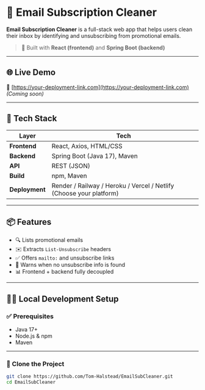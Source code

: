 # 📧 Email Subscription Cleaner

**Email Subscription Cleaner** is a full-stack web app that helps users clean their inbox by identifying and unsubscribing from promotional emails.

> 🚀 Built with **React (frontend)** and **Spring Boot (backend)**

---

## 🌐 Live Demo

🔗 [https://your-deployment-link.com](https://your-deployment-link.com) *(Coming soon)*

---

## 🧰 Tech Stack

| Layer          | Tech                                                                |
| -------------- | ------------------------------------------------------------------- |
| **Frontend**   | React, Axios, HTML/CSS                                              |
| **Backend**    | Spring Boot (Java 17), Maven                                        |
| **API**        | REST (JSON)                                                         |
| **Build**      | npm, Maven                                                          |
| **Deployment** | Render / Railway / Heroku / Vercel / Netlify (Choose your platform) |

---

## 📦 Features

- 🔍 Lists promotional emails&#x20;
- ✉️ Extracts `List-Unsubscribe` headers
- ✅ Offers `mailto:` and unsubscribe links
- 🚫 Warns when no unsubscribe info is found
- 📊 Frontend + backend fully decoupled

---

## 🧑‍💻 Local Development Setup

### ✅ Prerequisites

- Java 17+
- Node.js & npm
- Maven

---

### 📁 Clone the Project

```bash
git clone https://github.com/Tom-Halstead/EmailSubCleaner.git
cd EmailSubCleaner
```

